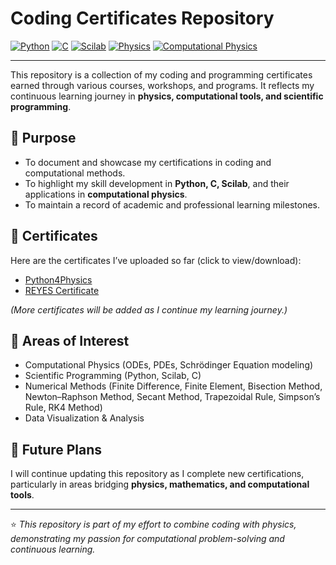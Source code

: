 # Coding Certificates Repository  

[![Python](https://img.shields.io/badge/Python-3776AB?style=for-the-badge&logo=python&logoColor=white)](https://www.python.org)
[![C](https://img.shields.io/badge/C_Programming-00599C?style=for-the-badge&logo=c&logoColor=white)](https://en.wikipedia.org/wiki/C_(programming_language))
[![Scilab](https://img.shields.io/badge/Scilab-772953?style=for-the-badge&logoColor=white)](https://www.scilab.org)
[![Physics](https://img.shields.io/badge/Physics-8A2BE2?style=for-the-badge&logo=academia&logoColor=white)](https://www.aps.org)
[![Computational Physics](https://img.shields.io/badge/Computational_Physics-2E8B57?style=for-the-badge&logo=codeforces&logoColor=white)](https://en.wikipedia.org/wiki/Computational_physics)

---

This repository is a collection of my coding and programming certificates earned through various courses, workshops, and programs. It reflects my continuous learning journey in **physics, computational tools, and scientific programming**.  

## 🎯 Purpose  
- To document and showcase my certifications in coding and computational methods.  
- To highlight my skill development in **Python, C, Scilab**, and their applications in **computational physics**.  
- To maintain a record of academic and professional learning milestones.  

## 📜 Certificates  

Here are the certificates I’ve uploaded so far (click to view/download):  

- [Python4Physics](Certificates/ShahNawazAli.pdf)  
- [REYES Certificate](Certificates/ShahNawazAli(2).pdf)  

*(More certificates will be added as I continue my learning journey.)*  

## 🔬 Areas of Interest  
- Computational Physics (ODEs, PDEs, Schrödinger Equation modeling)  
- Scientific Programming (Python, Scilab, C)  
- Numerical Methods (Finite Difference, Finite Element, Bisection Method, Newton–Raphson Method, Secant Method, Trapezoidal Rule, Simpson’s Rule, RK4 Method)  
- Data Visualization & Analysis  

## 🚀 Future Plans  
I will continue updating this repository as I complete new certifications, particularly in areas bridging **physics, mathematics, and computational tools**.  

---

⭐ *This repository is part of my effort to combine coding with physics, demonstrating my passion for computational problem-solving and continuous learning.*
